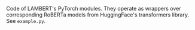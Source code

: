 Code of LAMBERT's PyTorch modules. They operate as wrappers over corresponding RoBERTa models from HuggingFace's transformers library. See `example.py`.
